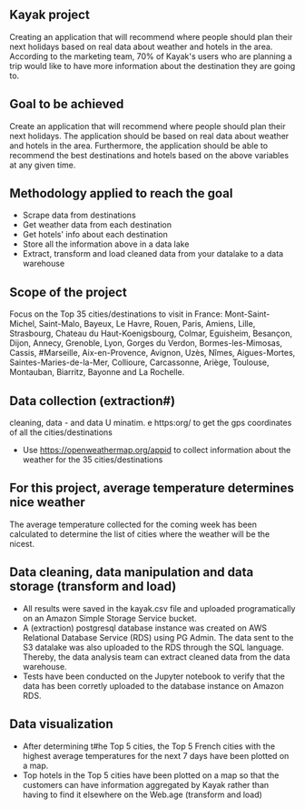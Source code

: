 ## Kayak project
Creating an application that will recommend where people should plan their next holidays based on real data about weather and hotels in the area.
According to the marketing team, 70% of Kayak's users who are planning a trip would like to have more information about the destination they are going to.

## Goal to be achieved
Create an application that will recommend where people should plan their next holidays. The application should be based on real data about weather and hotels in the area.
Furthermore, the application should be able to recommend the best destinations and hotels based on the above variables at any given time.

## Methodology applied to reach the goal
- Scrape data from destinations
- Get weather data from each destination
- Get hotels' info about each destination
- Store all the information above in a data lake
- Extract, transform and load cleaned data from your datalake to a data warehouse

## Scope of the project
Focus on the Top 35 cities/destinations to visit in France:
Mont-Saint-Michel, Saint-Malo, Bayeux, Le Havre, Rouen, Paris, Amiens, Lille, Strasbourg, Chateau du Haut-Koenigsbourg, Colmar, Eguisheim, Besançon, Dijon, Annecy, Grenoble, Lyon, Gorges du Verdon, Bormes-les-Mimosas, Cassis, #Marseille, Aix-en-Provence, Avignon, Uzès, Nîmes, Aigues-Mortes, Saintes-Maries-de-la-Mer, Collioure, Carcassonne, Ariège, Toulouse, Montauban, Biarritz, Bayonne and La Rochelle.

## Data collection (extraction#)
cleaning, data - and data U minatim. e https:org/ to get the gps coordinates of all the cities/destinations
- Use https://openweathermap.org/appid to collect information about the weather for the 35 cities/destinations

## For this project, average temperature determines nice weather
The average temperature collected for the coming week has been calculated to determine the list of cities where the weather will be the nicest.

## Data cleaning, data manipulation and data storage (transform and load)
- All results were saved in the kayak.csv file and uploaded programatically on an Amazon Simple Storage Service bucket.
- A (extraction) postgresql database instance was created on AWS Relational Database Service (RDS) using PG Admin. The data sent to the S3 datalake was also uploaded to the RDS through the SQL language. Thereby, the data analysis team can extract cleaned data from the data warehouse.
- Tests have been conducted on the Jupyter notebook to verify that the data has been corretly uploaded to the database instance on Amazon RDS.

## Data visualization
- After determining t#he Top 5 cities, the Top 5 French cities with the highest average temperatures for the next 7 days have been plotted on a map.
- Top hotels in the Top 5 cities have been plotted on a map so that the customers can have information aggregated by Kayak rather than having to find it elsewhere on the Web.age (transform and load)
